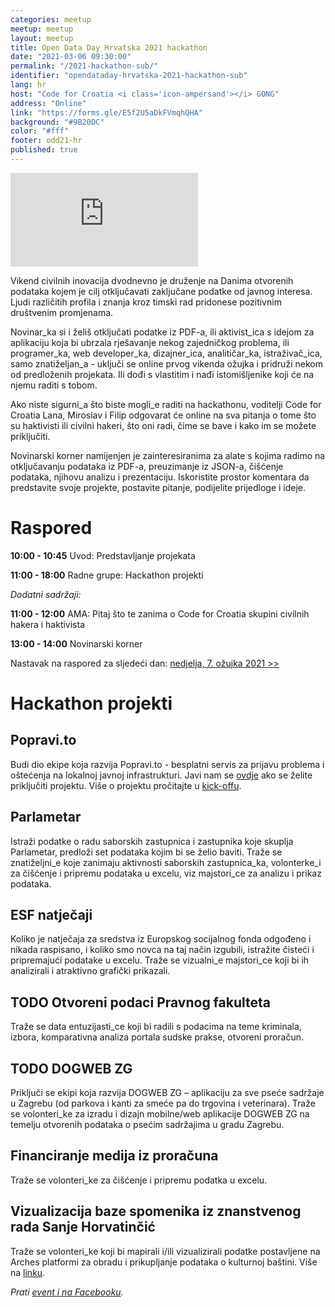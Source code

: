 ```yaml
---
categories: meetup
meetup: meetup
layout: meetup
title: Open Data Day Hrvatska 2021 hackathon
date: "2021-03-06 09:30:00"
permalink: "/2021-hackathon-sub/"
identifier: "opendataday-hrvatska-2021-hackathon-sub"
lang: hr
host: "Code for Croatia <i class='icon-ampersand'></i> GONG"
address: "Online"
link: "https://forms.gle/E5f2U5aDkFVmqhQHA"
background: "#9B20DC"
color: "#fff"
footer: odd21-hr
published: true
---
```


<!-- Embed responsive Youtube videos - https://avexdesigns.com/blog/responsive-youtube-embed  -->

<!-- Playlist: -->
<div class="embed-container"><iframe src="https://www.youtube.com/embed/videoseries?list=PL0xknu6-elklI6HYPrF-TDX4TiPTen8TN" frameborder="0" allow="autoplay; encrypted-media" allowfullscreen></iframe></div>

<!-- Video:
<div class="embed-container"><iframe src="https://www.youtube.com/embed/pbVUTXA-BRM" frameborder="0" allow="accelerometer; autoplay; clipboard-write; encrypted-media; gyroscope; picture-in-picture" allowfullscreen></iframe></div>
-->


Vikend civilnih inovacija dvodnevno je druženje na Danima otvorenih podataka kojem je cilj otključavati zaključane podatke od javnog interesa. Ljudi različitih profila i znanja kroz timski rad pridonese pozitivnim društvenim promjenama.

Novinar_ka si i želiš otključati podatke iz PDF-a, ili aktivist_ica s idejom za aplikaciju koja bi ubrzala rješavanje nekog zajedničkog problema, ili programer_ka, web developer_ka, dizajner_ica, analitičar_ka, istraživač_ica, samo znatiželjan_a - uključi se online prvog vikenda ožujka i pridruži nekom od predloženih projekata. Ili dođi s vlastitim i nađi istomišljenike koji će na njemu raditi s tobom.

Ako niste sigurni_a što biste mogli_e raditi na hackathonu, voditelji Code for Croatia Lana, Miroslav i Filip odgovarat će online na sva pitanja o tome što su haktivisti ili civilni hakeri, što oni radi, čime se bave i kako im se možete priključiti.

Novinarski korner namijenjen je zainteresiranima za alate s kojima radimo na otključavanju podataka iz PDF-a, preuzimanje iz JSON-a, čišćenje podataka, njihovu analizu i prezentaciju. Iskoristite prostor komentara da predstavite svoje projekte, postavite pitanje, podijelite prijedloge i ideje.

# Raspored

**10:00 - 10:45** Uvod: Predstavljanje projekata

**11:00 - 18:00** Radne grupe: Hackathon projekti

_Dodatni sadržaji:_

**11:00 - 12:00** AMA: Pitaj što te zanima o Code for Croatia skupini civilnih hakera i haktivista

**13:00 - 14:00** Novinarski korner

Nastavak na raspored za sljedeći dan: [nedjelja, 7. ožujka 2021 >>](/2021-hackathon-ned/)

# Hackathon projekti

## Popravi.to
Budi dio ekipe koja razvija Popravi.to - besplatni servis za prijavu problema i oštećenja na lokalnoj javnoj infrastrukturi. Javi nam se [ovdje](https://diskurs.codeforcroatia.org/t/prijave-za-projektnu-ekipu-za-popravi-to-trebamo-pomoc/493) ako se želite priključiti projektu. Više o projektu pročitajte u [kick-offu](https://diskurs.codeforcroatia.org/t/kick-off-za-popravi-to-fixmystreet-projekt-u-hr-za-prijavu-problema-na-javnoj-infrastrukturi/492).

## Parlametar
Istraži podatke o radu saborskih zastupnica i zastupnika koje skuplja Parlametar, predloži set podataka kojim bi se želio baviti. Traže se znatiželjni_e koje zanimaju aktivnosti saborskih zastupnica_ka, volonterke_i za čišćenje i pripremu podataka u excelu, viz majstori_ce za analizu i prikaz podataka.

## ESF natječaji
Koliko je natječaja za sredstva iz Europskog socijalnog fonda odgođeno i nikada raspisano, i koliko smo novca na taj način izgubili, istražite čisteći i pripremajući podatake u excelu. Traže se vizualni_e majstori_ce koji bi ih analizirali i atraktivno grafički prikazali.

## TODO Otvoreni podaci Pravnog fakulteta
Traže se data entuzijasti_ce koji bi radili s podacima na teme kriminala, izbora, komparativna analiza portala sudske prakse, otvoreni proračun.

## TODO DOGWEB ZG
Priključi se ekipi koja razvija DOGWEB ZG – aplikaciju za sve pseće sadržaje u Zagrebu (od parkova i kanti za smeće pa do trgovina i veterinara). Traže se volonteri_ke za izradu i dizajn mobilne/web aplikacije DOGWEB ZG na temelju otvorenih podataka o psećim sadržajima u gradu Zagrebu.

## Financiranje medija iz proračuna
Traže se volonteri_ke za čišćenje i pripremu podatka u excelu.

## Vizualizacija baze spomenika iz znanstvenog rada Sanje Horvatinčić
Traže se volonteri_ke koji bi mapirali i/ili vizualizirali podatke postavljene na Arches platformi za obradu i prikupljanje podataka o kulturnoj baštini. Više na [linku](https://www.bib.irb.hr/1052189).


*Prati [event i na Facebooku](https://www.facebook.com/events/1062413730935676?acontext=%7B%22event_action_history%22%3A[%7B%22extra_data%22%3A%22%22%2C%22mechanism%22%3A%22surface%22%2C%22surface%22%3A%22edit_dialog%22%7D%2C%7B%22extra_data%22%3A%22%22%2C%22mechanism%22%3A%22surface%22%2C%22surface%22%3A%22permalink%22%7D%2C%7B%22extra_data%22%3A%22%22%2C%22mechanism%22%3A%22surface%22%2C%22surface%22%3A%22edit_dialog%22%7D]%7D).*
